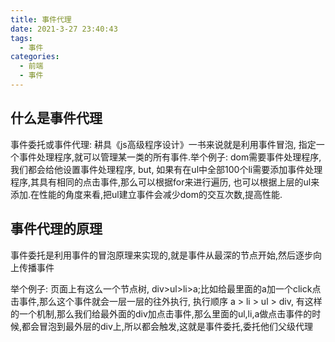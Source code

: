 ```yaml
---
title: 事件代理
date: 2021-3-27 23:40:43
tags:
  - 事件
categories:
  - 前端
  - 事件
---
```


## 什么是事件代理

事件委托或事件代理: 耕具《js高级程序设计》一书来说就是利用事件冒泡, 指定一个事件处理程序,就可以管理某一类的所有事件.举个例子: dom需要事件处理程序,我们都会给他设置事件处理程序, but, 如果有在ul中全部100个li需要添加事件处理程序,其具有相同的点击事件,那么可以根据for来进行遍历, 也可以根据上层的ul来添加.在性能的角度来看,把ul建立事件会减少dom的交互次数,提高性能.

## 事件代理的原理

事件委托是利用事件的冒泡原理来实现的,就是事件从最深的节点开始,然后逐步向上传播事件

举个例子: 页面上有这么一个节点树, div>ul>li>a;比如给最里面的a加一个click点击事件,那么这个事件就会一层一层的往外执行, 执行顺序 a > li > ul > div, 有这样的一个机制,那么我们给最外面的div加点击事件,那么里面的ul,li,a做点击事件的时候,都会冒泡到最外层的div上,所以都会触发,这就是事件委托,委托他们父级代理